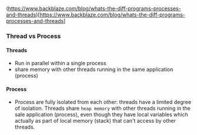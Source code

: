 (https://www.backblaze.com/blog/whats-the-diff-programs-processes-and-threads)[https://www.backblaze.com/blog/whats-the-diff-programs-processes-and-threads]


### Thread vs Process

#### Threads 

- Run in parallel within a single process
- share memory with other threads running in the same application (process) 

#### Process

- Process are fully isolated from each other: threads have a limited degree of isolation. Threads share `heap memory` with other threads running in the sale application (process), even though they have local variables which actually as part of local memory (stack) that can't access by other threads.